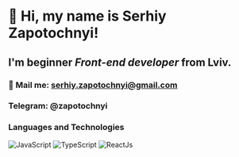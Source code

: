 # 👋 Hi, my name is **Serhiy Zapotochnyi**!
## I'm beginner *Front-end developer* from Lviv.
### 📧 Mail me: serhiy.zapotochnyi@gmail.com
### Telegram: @zapotochnyi
### Languages and Technologies
![JavaScript](https://img.shields.io/badge/JavaScript-black?style=for-the-badge&logo=javascript)
![TypeScript](https://img.shields.io/badge/TypeScript-black?style=for-the-badge&logo=typescript)
![ReactJs](https://img.shields.io/badge/ReactJs-black?style=for-the-badge&logo=react)


